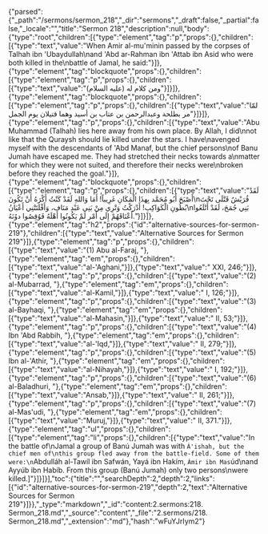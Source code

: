 {"parsed":{"_path":"/sermons/sermon_218","_dir":"sermons","_draft":false,"_partial":false,"_locale":"","title":"Sermon 218","description":null,"body":{"type":"root","children":[{"type":"element","tag":"p","props":{},"children":[{"type":"text","value":"When Amir al-mu'minin passed by the corpses of Talhah ibn 'Ubaydullah\nand 'Abd ar-Rahman ibn 'Attab ibn Asid who were both killed in the\nbattle of Jamal, he said:"}]},{"type":"element","tag":"blockquote","props":{},"children":[{"type":"element","tag":"p","props":{},"children":[{"type":"text","value":"ومن كلام له (عليه السلام)"}]}]},{"type":"element","tag":"blockquote","props":{},"children":[{"type":"element","tag":"p","props":{},"children":[{"type":"text","value":"لمّا مر بطلحة وعبدالرحمن بن عتاب بن أسيد وهما قتيلان يوم الجمل"}]}]},{"type":"element","tag":"p","props":{},"children":[{"type":"text","value":"Abu Muhammad (Talhah) lies here away from his own place. By Allah, I did\nnot like that the Quraysh should lie killed under the stars. I have\navenged myself with the descendants of 'Abd Manaf, but the chief persons\nof Banu Jumah have escaped me. They had stretched their necks towards a\nmatter for which they were not suited, and therefore their necks were\nbroken before they reached the goal."}]},{"type":"element","tag":"blockquote","props":{},"children":[{"type":"element","tag":"p","props":{},"children":[{"type":"text","value":"لَقَدْ أَصْبَحَ أَبُو مُحَمَّد بِهذَا الْمَكَانِ غَرِيباً! أَمَا وَاللهِ لَقَدْ كَنْتُ أَكْرَهُ أَنْ تَكُونَ\nقُرَيْشٌ قَتْلَى تَحْتَ بُطُونِ الْكَوَاكِبِ! أَدْرَكْتُ وَتْرِي مِنْ بَنِي عَبْدِ مَنَاف، وَأَفْلَتَتْنِي أَعْيَانُ\nبَنِي جُمَحَ، لَقَدْ أَتْلَعُوا أَعْنَاقَهُمْ إِلَى أَمْر لَمْ يَكُونُوا أَهْلَهُ فَوُقِصُوا دوُنَهُ."}]}]},{"type":"element","tag":"h2","props":{"id":"alternative-sources-for-sermon-219"},"children":[{"type":"text","value":"Alternative Sources for Sermon 219"}]},{"type":"element","tag":"p","props":{},"children":[{"type":"text","value":"(1) Abu al-Faraj, "},{"type":"element","tag":"em","props":{},"children":[{"type":"text","value":"al-'Aghani,"}]},{"type":"text","value":" XXI, 246;"}]},{"type":"element","tag":"p","props":{},"children":[{"type":"text","value":"(2) al-Mubarrad, "},{"type":"element","tag":"em","props":{},"children":[{"type":"text","value":"al-Kamil,"}]},{"type":"text","value":" I, 126;"}]},{"type":"element","tag":"p","props":{},"children":[{"type":"text","value":"(3) al-Bayhaqi, "},{"type":"element","tag":"em","props":{},"children":[{"type":"text","value":"al-Mahasin,"}]},{"type":"text","value":" II, 53;"}]},{"type":"element","tag":"p","props":{},"children":[{"type":"text","value":"(4) Ibn 'Abd Rabbih, "},{"type":"element","tag":"em","props":{},"children":[{"type":"text","value":"al-'Iqd,"}]},{"type":"text","value":" II, 279;"}]},{"type":"element","tag":"p","props":{},"children":[{"type":"text","value":"(5) Ibn al-'Athir, "},{"type":"element","tag":"em","props":{},"children":[{"type":"text","value":"al-Nihayah,"}]},{"type":"text","value":" I, 192;"}]},{"type":"element","tag":"p","props":{},"children":[{"type":"text","value":"(6) al-Baladhuri, "},{"type":"element","tag":"em","props":{},"children":[{"type":"text","value":"Ansab,"}]},{"type":"text","value":" II, 261;"}]},{"type":"element","tag":"p","props":{},"children":[{"type":"text","value":"(7) al-Mas'udi, "},{"type":"element","tag":"em","props":{},"children":[{"type":"text","value":"Muruj,"}]},{"type":"text","value":" II, 371."}]},{"type":"element","tag":"ul","props":{},"children":[{"type":"element","tag":"li","props":{},"children":[{"type":"text","value":"In the battle of\nJamal a group of Banú Jumah was with `Á'ishah, but the chief men of\nthis group fled away from the battle-field. Some of them were:\n`Abdulláh al-Tawíl ibn Safwán, Yayá ibn Hakím, `Ámir ibn Mas`úd\nand Ayyúb ibn Habíb. From this group (Banú Jumah) only two persons\nwere killed.]"}]}]}],"toc":{"title":"","searchDepth":2,"depth":2,"links":[{"id":"alternative-sources-for-sermon-219","depth":2,"text":"Alternative Sources for Sermon 219"}]}},"_type":"markdown","_id":"content:2.sermons:218. Sermon_218.md","_source":"content","_file":"2.sermons/218. Sermon_218.md","_extension":"md"},"hash":"wFuYJrIym2"}